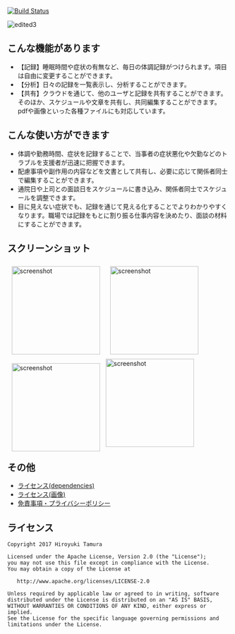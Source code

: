 [![Build Status](https://travis-ci.org/HiroyukTamura/ChallengedKit.svg?branch=WorkBrunch)](https://travis-ci.org/HiroyukTamura/ChallengedKit)

![edited3](https://user-images.githubusercontent.com/26954245/32928895-db1ef6d6-cb97-11e7-8a3b-6b4cb9f741f4.jpg)

## こんな機能があります
* 【記録】睡眠時間や症状の有無など、毎日の体調記録がつけられます。項目は自由に変更することができます。
* 【分析】日々の記録を一覧表示し、分析することができます。
* 【共有】クラウドを通じて、他のユーザと記録を共有することができます。そのほか、スケジュールや文章を共有し、共同編集することができます。pdfや画像といった各種ファイルにも対応しています。

## こんな使い方ができます
* 体調や勤務時間、症状を記録することで、当事者の症状悪化や欠勤などのトラブルを支援者が迅速に把握できます。
* 配慮事項や副作用の内容などを文書として共有し、必要に応じて関係者同士で編集することができます。
* 通院日や上司との面談日をスケジュールに書き込み、関係者同士でスケジュールを調整できます。
* 目に見えない症状でも、記録を通じて見える化することでよりわかりやすくなります。職場では記録をもとに割り振る仕事内容を決めたり、面談の材料にすることができます。

## スクリーンショット

<img src="https://user-images.githubusercontent.com/26954245/33422811-2ed317f0-d5fa-11e7-973c-b1d677c92d82.png" alt="screenshot" title="screenshot" width="200" align="left" style="padding: 10px;">

<img src="https://user-images.githubusercontent.com/26954245/33422803-2dc191de-d5fa-11e7-98e4-402e44162164.png" alt="screenshot" title="screenshot" width="200" align="left" style="padding: 10px;">

<img src="https://user-images.githubusercontent.com/26954245/33422807-2e3624ea-d5fa-11e7-9f97-ce048a61498a.png" alt="screenshot" title="screenshot" width="200" align="left" style="padding: 10px;">

<img src="https://user-images.githubusercontent.com/26954245/33422808-2e5e475e-d5fa-11e7-943e-9ddfc0110784.png" alt="screenshot" title="screenshot" width="200">

## その他
* [ライセンス(dependencies)](https://github.com/HiroyukTamura/ChalengedKit/wiki/dependencies)
* [ライセンス(画像)](https://github.com/HiroyukTamura/ChalengedKit/wiki/%E7%94%BB%E5%83%8F)
* [免責事項・プライバシーポリシー](https://github.com/HiroyukTamura/ChalengedKit/wiki/%E5%85%8D%E8%B2%AC%E4%BA%8B%E9%A0%85%E3%83%BB%E3%83%97%E3%83%A9%E3%82%A4%E3%83%90%E3%82%B7%E3%83%BC%E3%83%9D%E3%83%AA%E3%82%B7%E3%83%BC)

## ライセンス

```
Copyright 2017 Hiroyuki Tamura

Licensed under the Apache License, Version 2.0 (the "License");
you may not use this file except in compliance with the License.
You may obtain a copy of the License at

   http://www.apache.org/licenses/LICENSE-2.0

Unless required by applicable law or agreed to in writing, software
distributed under the License is distributed on an "AS IS" BASIS,
WITHOUT WARRANTIES OR CONDITIONS OF ANY KIND, either express or implied.
See the License for the specific language governing permissions and
limitations under the License.
```
